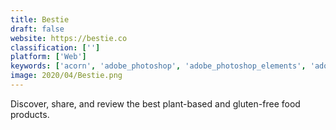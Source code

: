 ```yaml
---
title: Bestie
draft: false 
website: https://bestie.co
classification: ['']
platform: ['Web']
keywords: ['acorn', 'adobe_photoshop', 'adobe_photoshop_elements', 'adobe_photoshop_express', 'autodesk_pixlr', 'befunky', 'facetune', 'fotor', 'lucid', 'mextures', 'open_camera', 'photoscape', 'picsart', 'pixelmator', 'pixlr', 'pixlr-o-matic', 'similarkind', 'touchretouch', 'vsco', 'vsco_cam']
image: 2020/04/Bestie.png
---
```

Discover, share, and review the best plant-based and gluten-free food products.